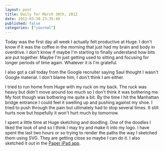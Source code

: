 ```yaml
---
layout: post
title: Daily for March 30th, 2012
date: 2012-03-30 23:35:49
published: false
categories: ["journal"]
---
```

 
Today was the first day all week I actually felt productive at Huge. I don't know if it was the coffee in the morning that just had my brain and body in overdrive. I don't know if maybe I'm starting to finally understand how bits are put together. Maybe I'm just getting used to sitting and focusing for longer periods of time again. Whatever it is I'm grateful.

I also got a call today from the Google recruiter saying Saul thought I wasn't Google material. I don't blame him, I don't think I am either.

I tried to run home from Huge with my ruck on my back. The ruck was heavy but didn't move around too much so I don't think it was bothering me. My foot though was bothering me quite a bit. By the time I hit the Manhattan bridge entrance I could feel it swelling up and pushing against my shoe. I tried to push through the pain but ultimately had to stop several times. It still hurts now but hopefully it won't hurt much by tomorrow.

I spent a little time at Huge sketching and doodling. One of the doodles I liked the look of and so I think I may try and make it into my logo. I have spent the last two hours or so trying to render the paths the way I sketched them using SVG. They are getting close so maybe I can do it. I also sketched it out in the [Paper iPad app](http://www.fiftythree.com/).